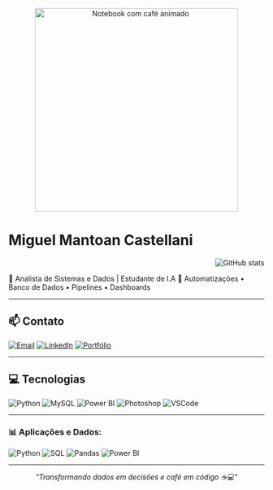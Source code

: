 <p align="center">
  <img src="https://cdn.dribbble.com/users/1854219/screenshots/14094651/media/ccd010d0a6d18c1adf77142be183a5d8.gif" width="400px" alt="Notebook com café animado" />
</p>

# Miguel Mantoan Castellani
<div align="right">

![GitHub stats](https://github-readme-stats.vercel.app/api?username=miguelcastell&show_icons=true&theme=default)
</div>
🧠 Analista de Sistemas e Dados | Estudante de I.A  
💼 Automatizações • Banco de Dados • Pipelines • Dashboards  

---

## 📫 Contato

[![Email](https://img.shields.io/badge/Email-Direto-informational?style=flat&logo=gmail)](mailto:seuemail@email.com)
[![LinkedIn](https://img.shields.io/badge/LinkedIn-Perfil-informational?style=flat&logo=linkedin)](https://linkedin.com/in/seuusuario)
[![Portfólio](https://img.shields.io/badge/Portfólio-Site-informational?style=flat&logo=dev.to)](https://seusite.dev)

---

## 💻 Tecnologias

![Python](https://img.shields.io/badge/-Python-333?style=flat&logo=python)
![MySQL](https://img.shields.io/badge/-MySQL-333?style=flat&logo=mysql)
![Power BI](https://img.shields.io/badge/-Power%20BI-333?style=flat&logo=powerbi)
![Photoshop](https://img.shields.io/badge/-Photoshop-333?style=flat&logo=adobe-photoshop)
![VSCode](https://img.shields.io/badge/-VSCode-333?style=flat&logo=visual-studio-code)

---

### 📊 Aplicações e Dados:
![Python](https://img.shields.io/badge/-Python-3776AB?style=flat&logo=python&logoColor=white)
![SQL](https://img.shields.io/badge/-MySQL-005C84?style=flat&logo=mysql&logoColor=white)
![Pandas](https://img.shields.io/badge/-Pandas-150458?style=flat&logo=pandas)
![Power BI](https://img.shields.io/badge/-PowerBI-F2C811?style=flat&logo=powerbi)

---



<p align="center">
  <i>"Transformando dados em decisões e café em código ☕💻"</i>
</p>
